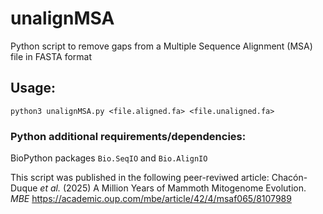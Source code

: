 # unalignMSA
Python script to remove gaps from a Multiple Sequence Alignment (MSA) file in FASTA format

## Usage:
```python3 unalignMSA.py <file.aligned.fa> <file.unaligned.fa>```

### Python additional requirements/dependencies:
BioPython packages ```Bio.SeqIO``` and ```Bio.AlignIO```

This script was published in the following peer-reviwed article:
Chacón-Duque _et al._ (2025) A Million Years of Mammoth Mitogenome Evolution. _MBE_
https://academic.oup.com/mbe/article/42/4/msaf065/8107989 

